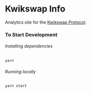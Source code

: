 # Kwikswap Info

Analytics site for the [Kwikswap Protocol](https://kwikswap.org).

### To Start Development

###### Installing dependencies
```bash
yarn
```

###### Running locally
```bash
yarn start
```
